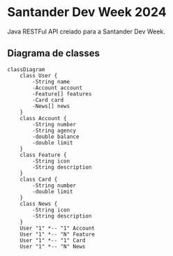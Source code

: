 # Santander Dev Week 2024
Java RESTFul API creiado para a Santander Dev Week.

## Diagrama de classes
```mermaid
classDiagram
    class User {
        -String name
        -Account account
        -Feature[] features
        -Card card
        -News[] news
    }
    class Account {
        -String number
        -String agency
        -double balance
        -double limit
    }
    class Feature {
        -String icon
        -String description
    }
    class Card {
        -String number
        -double limit
    }
    class News {
        -String icon
        -String description
    }
    User "1" *-- "1" Account
    User "1" *-- "N" Feature
    User "1" *-- "1" Card
    User "1" *-- "N" News
```
